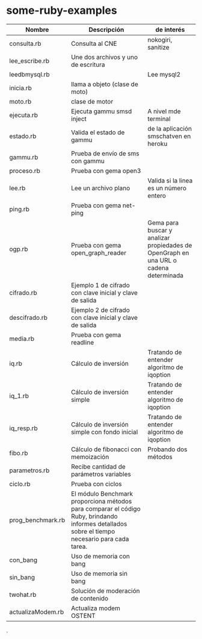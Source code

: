 # some-ruby-examples

|Nombre|Descripción|de interés|
|---|---|---|
|consulta.rb|Consulta al CNE|nokogiri, sanitize|
|lee_escribe.rb|Une dos archivos y uno de escritura|
|leedbmysql.rb||Lee mysql2|
|inicia.rb|llama a objeto (clase de moto)|
|moto.rb| clase de motor|
|ejecuta.rb|Ejecuta gammu smsd inject|A nivel mde terminal|
|estado.rb|Valida el estado de gammu|de la aplicación smschatven en heroku|
|gammu.rb|Prueba de envío de sms con gammu|
|proceso.rb|Prueba con gema open3|
|lee.rb|Lee un archivo plano|Valida si la linea es un número entero|
|ping.rb|Prueba con gema net-ping|
|ogp.rb|Prueba con gema open_graph_reader|Gema para buscar y analizar propiedades de OpenGraph en una URL o cadena determinada|
|cifrado.rb|Ejemplo 1 de cifrado con clave inicial y clave de salida|
|descifrado.rb|Ejemplo 2 de cifrado con clave inicial y clave de salida|
|media.rb|Prueba con gema readline|
|iq.rb|Cálculo de inversión|Tratando de entender algoritmo de iqoption|
|iq_1.rb|Cálculo de inversión simple|Tratando de entender algoritmo de iqoption|
|iq_resp.rb|Cálculo de inversión simple con fondo inicial|Tratando de entender algoritmo de iqoption|
|fibo.rb|Cálculo de fibonacci con memoización|Probando dos métodos|
|parametros.rb|Recibe cantidad de parámetros variables|
|ciclo.rb|Prueba con ciclos|
|prog_benchmark.rb|El módulo Benchmark proporciona métodos para comparar el código Ruby, brindando informes detallados sobre el tiempo necesario para cada tarea.|
|con_bang|Uso de memoria con bang|
|sin_bang|Uso de memoria sin bang|
|twohat.rb|Solución de moderación de contenido|
|actualizaModem.rb|Actualiza modem OSTENT|
.
